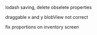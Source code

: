 lodash saving, delete obselete properties

draggable x and y blobView not correct

fix proportions on inventory screen